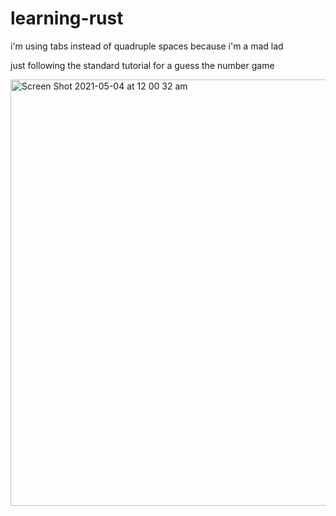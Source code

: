# learning-rust
i'm using tabs instead of quadruple spaces because i'm a mad lad

just following the standard tutorial for a guess the number game

<img width="682" alt="Screen Shot 2021-05-04 at 12 00 32 am" src="https://user-images.githubusercontent.com/61964090/116901096-1b560600-ac6c-11eb-8ac2-c1ea9bf56f99.png">
